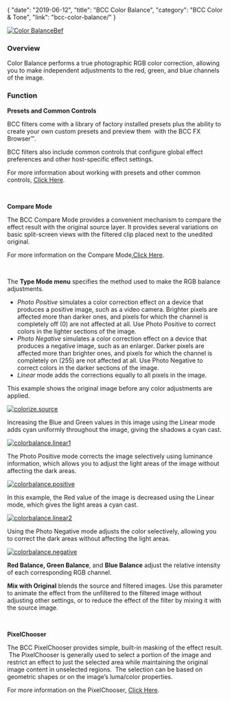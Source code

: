 {
"date": "2019-06-12",
"title": "BCC Color Balance",
"category": "BCC Color & Tone",
"link": "bcc-color-balance/"
}

 [![Color BalanceBef](https://borisfx-com-res.cloudinary.com/image/upload//documentation/continuum/uploads/2013/06/Color-BalanceBef.jpg)](https://borisfx-com-res.cloudinary.com/image/upload//documentation/continuum/uploads/2013/06/Color-BalanceBef.jpg)


### Overview


Color Balance performs a true photographic RGB color correction, allowing you to make independent adjustments to the red, green, and blue channels of the image.


### Function


**Presets and Common Controls**


BCC filters come with a library of factory installed presets plus the ability to create your own custom presets and preview them  with the BCC FX Browser™.


BCC filters also include common controls that configure global effect preferences and other host-specific effect settings.


For more information about working with presets and other common controls, [Click Here](/documentation/continuum/bcc-common-controls/).

 


**Compare Mode**


The BCC Compare Mode provides a convenient mechanism to compare the effect result with the original source layer. It provides several variations on basic split-screen views with the filtered clip placed next to the unedited original.


For more information on the Compare Mode,[Click Here](/documentation/continuum/bcc-compare-mode/).

 


The **Type Mode menu** specifies the method used to make the RGB balance adjustments.


* *Photo Positive* simulates a color correction effect on a device that produces a positive image, such as a video camera. Brighter pixels are affected more than darker ones, and pixels for which the channel is completely off (0) are not affected at all. Use Photo Positive to correct colors in the lighter sections of the image.
* *Photo Negative* simulates a color correction effect on a device that produces a negative image, such as an enlarger. Darker pixels are affected more than brighter ones, and pixels for which the channel is completely on (255) are not affected at all. Use Photo Negative to correct colors in the darker sections of the image.
* *Linear* mode adds the corrections equally to all pixels in the image.


This example shows the original image before any color adjustments are applied.


[![colorize.source](https://borisfx-com-res.cloudinary.com/image/upload//documentation/continuum/uploads/2013/06/colorize.source.jpg)](https://borisfx-com-res.cloudinary.com/image/upload//documentation/continuum/uploads/2013/06/colorize.source.jpg)


Increasing the Blue and Green values in this image using the Linear mode adds cyan uniformly throughout the image, giving the shadows a cyan cast.  

[![colorbalance.linear1](https://borisfx-com-res.cloudinary.com/image/upload//documentation/continuum/uploads/2013/06/colorbalance.linear1.jpg)](https://borisfx-com-res.cloudinary.com/image/upload//documentation/continuum/uploads/2013/06/colorbalance.linear1.jpg)  

The Photo Positive mode corrects the image selectively using luminance information, which allows you to adjust the light areas of the image without affecting the dark areas.


[![colorbalance.positive](https://borisfx-com-res.cloudinary.com/image/upload//documentation/continuum/uploads/2013/06/colorbalance.positive.jpg)](https://borisfx-com-res.cloudinary.com/image/upload//documentation/continuum/uploads/2013/06/colorbalance.positive.jpg)


In this example, the Red value of the image is decreased using the Linear mode, which gives the light areas a cyan cast.  

[![colorbalance.linear2](https://borisfx-com-res.cloudinary.com/image/upload//documentation/continuum/uploads/2013/06/colorbalance.linear2.jpg)](https://borisfx-com-res.cloudinary.com/image/upload//documentation/continuum/uploads/2013/06/colorbalance.linear2.jpg)


Using the Photo Negative mode adjusts the color selectively, allowing you to correct the dark areas without affecting the light areas.  

[![colorbalance.negative](https://borisfx-com-res.cloudinary.com/image/upload//documentation/continuum/uploads/2013/06/colorbalance.negative.jpg)](https://borisfx-com-res.cloudinary.com/image/upload//documentation/continuum/uploads/2013/06/colorbalance.negative.jpg)


 **Red Balance, Green Balance**, and **Blue Balance** adjust the relative intensity of each corresponding RGB channel.


**Mix with Original** blends the source and filtered images. Use this parameter to animate the effect from the unfiltered to the filtered image without adjusting other settings, or to reduce the effect of the filter by mixing it with the source image.


 


**PixelChooser**


The BCC PixelChooser provides simple, built-in masking of the effect result.  The PixelChooser is generally used to select a portion of the image and restrict an effect to just the selected area while maintaining the original image content in unselected regions.  The selection can be based on geometric shapes or on the image’s luma/color properties.


For more information on the PixelChooser, [Click Here](/documentation/continuum/bcc-pixel-chooser/).

 